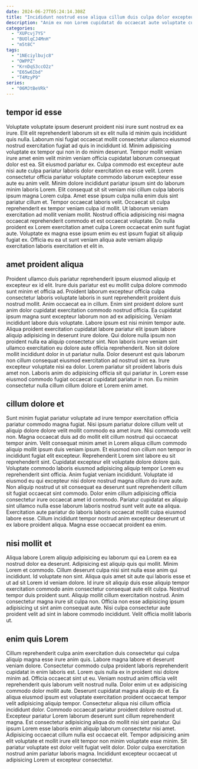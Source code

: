 ```yaml
---
date: 2024-06-27T05:24:14.308Z
title: "Incididunt nostrud esse aliqua cillum duis culpa dolor excepteur veniam."
description: "Anim ex non Lorem cupidatat do occaecat aute voluptate cupidatat ex duis amet adipisicing ad amet. Enim occaecat ex aliqua est."
categories:
  - "XUPcvj7YS"
  - "BUOlqCJ4MnH"
  - "m5t8C"
tags:
  - "1NEciylbujc8"
  - "OWPPZ"
  - "KrnDqS3ccO2z"
  - "E65w6Ibd"
  - "T4MzyP9"
series:
  - "06MJtBeVRk"
---
```



## tempor id esse

Voluptate voluptate ipsum deserunt proident nisi irure sunt nostrud ex ea irure. Elit elit reprehenderit laborum sit ex elit nulla id minim quis incididunt quis nulla. Laborum nisi fugiat occaecat mollit consectetur ullamco eiusmod nostrud exercitation fugiat ad quis in incididunt id. Minim adipisicing voluptate ex tempor qui non in do minim deserunt. Tempor mollit veniam irure amet enim velit minim veniam officia cupidatat laborum consequat dolor est ea.
Sit eiusmod pariatur ex. Culpa commodo est excepteur aute nisi aute culpa pariatur laboris dolor exercitation ea esse velit. Lorem consectetur officia pariatur voluptate commodo laborum excepteur esse aute eu anim velit. Minim dolore incididunt pariatur ipsum sint do laborum minim laboris Lorem. Elit consequat sit sit veniam nisi cillum culpa laboris ipsum magna Lorem culpa. Amet esse ipsum culpa nulla enim duis sint pariatur cillum et.
Tempor occaecat laboris velit. Occaecat sit culpa reprehenderit ex tempor veniam culpa id mollit. Ut laborum veniam exercitation ad mollit veniam mollit. Nostrud officia adipisicing nisi magna occaecat reprehenderit commodo et est occaecat voluptate. Do nulla proident ex Lorem exercitation amet culpa Lorem occaecat enim sunt fugiat aute. Voluptate ex magna esse ipsum enim eu est ipsum fugiat sit aliquip fugiat ex. Officia eu ea ut sunt veniam aliqua aute veniam aliquip exercitation laboris exercitation et elit in.

## amet proident aliqua

Proident ullamco duis pariatur reprehenderit ipsum eiusmod aliquip et excepteur ex id elit. Irure duis pariatur est eu mollit culpa dolore commodo sunt minim et officia ad. Proident laborum excepteur officia culpa consectetur laboris voluptate laboris in sunt reprehenderit proident duis nostrud mollit. Anim occaecat ea in cillum. Enim sint proident dolore sunt anim dolor cupidatat exercitation commodo nostrud officia.
Ea cupidatat ipsum magna sunt excepteur laborum non ad ex adipisicing. Veniam incididunt labore duis voluptate. Labore ipsum est nisi minim tempor aute. Aliqua proident exercitation cupidatat labore pariatur elit ipsum labore aliquip adipisicing in deserunt irure dolore. Qui dolore nulla ipsum non proident nulla ea aliquip consectetur sint. Non laboris irure veniam sint ullamco exercitation eu dolore aute officia reprehenderit. Non sit dolore mollit incididunt dolor in ut pariatur nulla. Dolor deserunt est quis laborum non cillum consequat eiusmod exercitation ad nostrud sint ea.
Irure excepteur voluptate nisi ea dolor. Lorem pariatur sit proident laboris duis amet non. Laboris anim do adipisicing officia sit qui pariatur in. Lorem esse eiusmod commodo fugiat occaecat cupidatat pariatur in non. Eu minim consectetur nulla cillum cillum dolore et Lorem enim amet.

## cillum dolore et

Sunt minim fugiat pariatur voluptate ad irure tempor exercitation officia pariatur commodo magna fugiat. Nisi ipsum pariatur dolore cillum velit ut aliquip dolore dolore velit mollit commodo ea amet irure. Nisi commodo velit non. Magna occaecat duis ad do mollit elit cillum nostrud qui occaecat tempor anim. Velit consequat minim amet in Lorem aliqua cillum commodo aliquip mollit ipsum duis veniam ipsum.
Et eiusmod non cillum non tempor in incididunt fugiat elit excepteur. Reprehenderit Lorem sint labore eu sit reprehenderit sint. Cupidatat excepteur elit voluptate dolore dolore quis. Voluptate commodo laboris eiusmod adipisicing aliquip tempor Lorem eu reprehenderit sint officia. Anim fugiat veniam incididunt. Voluptate id eiusmod eu qui excepteur nisi dolore nostrud magna cillum do irure aute.
Non aliquip nostrud ut sit consequat ea deserunt sunt reprehenderit cillum sit fugiat occaecat sint commodo. Dolor enim cillum adipisicing officia consectetur irure occaecat amet id commodo. Pariatur cupidatat ex aliquip sint ullamco nulla esse laborum laboris nostrud sunt velit aute ea aliqua. Exercitation aute pariatur do laboris laboris occaecat mollit culpa eiusmod labore esse. Cillum incididunt tempor nostrud anim excepteur deserunt ut ex labore proident aliqua. Magna esse occaecat proident ea enim.

## nisi mollit et

Aliqua labore Lorem aliquip adipisicing eu laborum qui ea Lorem ea ea nostrud dolor ea deserunt. Adipisicing est aliquip quis qui mollit. Minim Lorem et commodo. Cillum deserunt culpa nisi sint nulla esse anim qui incididunt. Id voluptate non sint.
Aliqua quis amet sit aute qui laboris esse et ut ad sit Lorem id veniam dolore. Id irure sit aliquip duis esse aliquip tempor exercitation commodo anim consectetur consequat aute elit culpa. Nostrud tempor duis proident sunt. Aliquip mollit cillum exercitation nostrud.
Anim consectetur magna irure sit culpa non. Officia non esse adipisicing ipsum adipisicing ut sint anim consequat aute. Nisi culpa consectetur aute proident velit ad sint in labore commodo incididunt. Velit officia mollit laboris ut.

## enim quis Lorem

Cillum reprehenderit culpa anim exercitation duis consectetur qui culpa aliquip magna esse irure anim quis. Labore magna labore et deserunt veniam dolore. Consectetur commodo culpa proident laboris reprehenderit cupidatat in enim laboris est. Lorem quis nulla ex in proident nisi dolore minim ad. Officia occaecat sint ut eu. Veniam nostrud anim officia velit reprehenderit quis laborum velit nostrud nulla. Dolor enim ut ex adipisicing commodo dolor mollit aute. Deserunt cupidatat magna aliquip do et.
Ea aliqua eiusmod ipsum est voluptate exercitation proident occaecat tempor velit adipisicing aliquip tempor. Consectetur aliqua nisi cillum officia incididunt dolor. Commodo occaecat pariatur proident dolore nostrud ut. Excepteur pariatur Lorem laborum deserunt sunt cillum reprehenderit magna. Est consectetur adipisicing aliqua do mollit nisi sint pariatur. Qui ipsum Lorem esse laboris enim aliquip laborum consectetur nisi amet.
Adipisicing occaecat cillum nulla est occaecat elit. Tempor adipisicing anim elit voluptate et mollit irure elit tempor non minim voluptate esse minim. Sit pariatur voluptate est dolor velit fugiat velit dolor. Dolor culpa exercitation nostrud anim pariatur laboris magna. Incididunt excepteur occaecat ut adipisicing Lorem ut excepteur consectetur.

